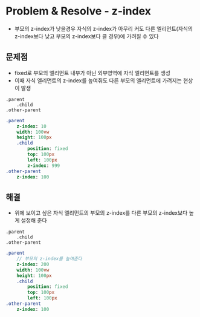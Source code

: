 # Problem & Resolve - z-index
* 부모의 z-index가 낮을경우 자식의 z-index가 아무리 커도 다른 엘리먼트(자식의 z-index보다 낮고 부모의 z-index보다 클 경우)에 가려질 수 있다

## 문제점
* fixed로 부모의 엘리먼트 내부가 아닌 외부영역에 자식 엘리먼트를 생성
* 이때 자식 엘리먼트의 z-index를 높여줘도 다른 부모의 엘리먼트에 가려지는 현상이 발생
``` pug
.parent
	.child
.other-parent
```
``` sass
.parent
	z-index: 10
	width: 100vw
	height: 100px
	.child
		position: fixed
		top: 100px
		left: 100px
		z-index: 999
.other-parent
	z-index: 100
```

## 해결
* 위에 보이고 싶은 자식 엘리먼트의 부모의 z-index를 다른 부모의 z-index보다 높게 설정해 준다
``` pug
.parent
	.child
.other-parent
```
``` sass
.parent
	// 부모의 z-index를 높여준다
	z-index: 200
	width: 100vw
	height: 100px
	.child
		position: fixed
		top: 100px
		left: 100px
.other-parent
	z-index: 100
```